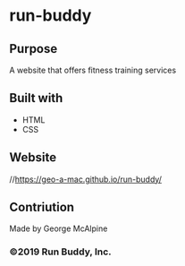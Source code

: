 # run-buddy

## Purpose
A website that offers fitness training services

## Built with
* HTML
* CSS

## Website
//https://geo-a-mac.github.io/run-buddy/

## Contriution
Made by George McAlpine

### ©️2019 Run Buddy, Inc. 
